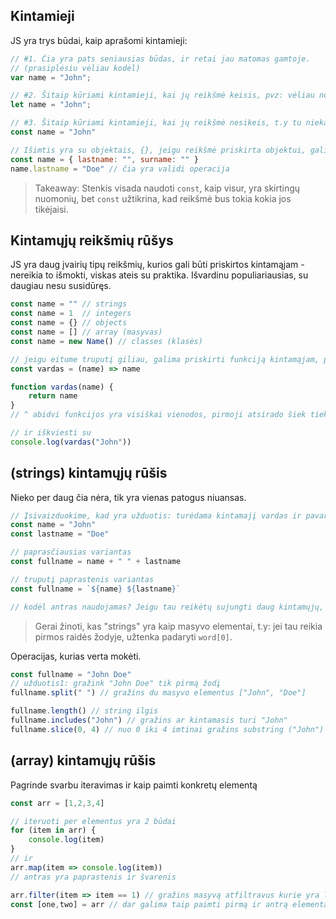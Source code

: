 

## Kintamieji

JS yra trys būdai, kaip aprašomi kintamieji:
```javascript
// #1. Čia yra pats seniausias būdas, ir retai jau matomas gamtoje.
// (prasiplėsiu vėliau kodėl)
var name = "John";

// #2. Šitaip kūriami kintamieji, kai jų reikšmė keisis, pvz: vėliau norėsi pakeisti vardo reikšmę iš "John" į "Doe"
let name = "John";

// #3. Šitaip kūriami kintamieji, kai jų reikšmė nesikeis, t.y tu niekada negalėsi perrašyti jau egzistuojančios reikšmės. 
const name = "John"

// Išimtis yra su objektais, {}, jeigu reikšmė priskirta objektui, gali pakeisti viduje esančias reikšmes, pvz:
const name = { lastname: "", surname: "" }
name.lastname = "Doe" // čia yra validi operacija
```

> Takeaway: Stenkis visada naudoti `const`, kaip visur, yra skirtingų nuomonių, bet `const` užtikrina, kad reikšmė bus tokia kokia jos tikėjaisi.

## Kintamųjų reikšmių rūšys

JS yra daug įvairių tipų reikšmių, kurios gali būti priskirtos kintamąjam - nereikia to išmokti, viskas ateis su praktika. Išvardinu populiariausias, su daugiau nesu susidūręs.

```javascript
const name = "" // strings
const name = 1  // integers
const name = {} // objects
const name = [] // array (masyvas)
const name = new Name() // classes (klasės)

// jeigu eitume truputį giliau, galima priskirti funkciją kintamąjam, pvz:
const vardas = (name) => name

function vardas(name) {
    return name
}
// ^ abidvi funkcijos yra visiškai vienodos, pirmoji atsirado šiek tiek tik vėliau.

// ir iškviesti su
console.log(vardas("John"))
```

## (strings) kintamųjų rūšis
Nieko per daug čia nėra, tik yra vienas patogus niuansas.
````javascript
// Įsivaizduokime, kad yra užduotis: turėdama kintamajį vardas ir pavardė gražink pilną žmogaus vardą su pavardė. ("John" + "Doe" = "John Doe")
const name = "John"
const lastname = "Doe"

// paprasčiausias variantas
const fullname = name + " " + lastname

// truputį paprastenis variantas
const fullname = `${name} ${lastname}`

// kodėl antras naudojamas? Jeigu tau reikėtų sujungti daug kintamųjų, tai gražesnis ir paprastenis variantas.
````

> Gerai žinoti, kas "strings" yra kaip masyvo elementai, t.y: jei tau reikia pirmos raidės žodyje, užtenka padaryti `word[0]`.

Operacijas, kurias verta mokėti.
```javascript
const fullname = "John Doe"
// užduotis1: gražink "John Doe" tik pirmą žodį
fullname.split(" ") // gražins du masyvo elementus ["John", "Doe"]

fullname.length() // string ilgis
fullname.includes("John") // gražins ar kintamasis turi "John" 
fullname.slice(0, 4) // nuo 0 iki 4 imtinai gražins substring ("John")
```


## (array) kintamųjų rūšis
Pagrinde svarbu iteravimas ir kaip paimti konkretų elementą

```javascript
const arr = [1,2,3,4]

// iteruoti per elementus yra 2 būdai
for (item in arr) {
    console.log(item)
}
// ir
arr.map(item => console.log(item))
// antras yra paprastenis ir švarenis

arr.filter(item => item == 1) // gražins masyvą atfiltravus kurie yra lygūs 1
const [one,two] = arr // dar galima taip paimti pirmą ir antrą elementą

```
